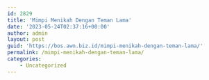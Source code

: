 ```yaml
---
id: 2829
title: 'Mimpi Menikah Dengan Teman Lama'
date: '2023-05-24T02:37:16+00:00'
author: admin
layout: post
guid: 'https://bos.awn.biz.id/mimpi-menikah-dengan-teman-lama/'
permalink: /mimpi-menikah-dengan-teman-lama/
categories:
    - Uncategorized
---
```


